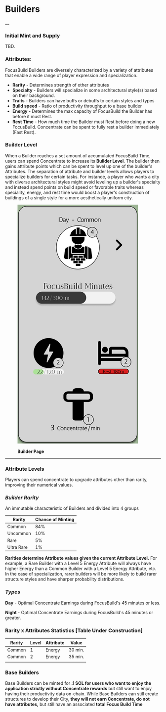 # Builders

__

###

### Initial Mint and Supply

TBD.



### Attributes:

FocusBuild Builders are diversely characterized by a variety of attributes that enable a wide range of player expression and specialization.

* **Rarity** - Determines strength of other attributes
* **Specialty** - Builders will specialize in some architectural style(s) based on their background. &#x20;
* **Traits** - Builders can have buffs or debuffs to certain styles and types
* **Build speed** - Ratio of productivity throughput to a base builder
* **Energy** - Determines the max capacity of FocusBuild the Builder has before it must Rest.&#x20;
* **Rest Time** - How much time the Builder must Rest before doing a new FocusBuild. Concentrate can be spent to fully rest a builder immediately (Fast Rest).&#x20;

### Builder Level

When a Builder reaches a set amount of accumulated FocusBuild Time, users can spend Concentrate to increase its **Builder Level**. The builder then gains attribute points which can be spent to level up one of the builder's Attributes.  The separation of attribute and builder levels allows players to specialize builders for certain tasks.  For instance, a player who wants a city with diverse architectural styles might avoid leveling up a builder's specialty and instead spend points on build speed or favorable traits whereas speciality, energy, and rest time would boost a player's construction of buildings of a single style for a more aesthetically uniform city.





<figure><img src="../.gitbook/assets/Screen Shot 2022-10-28 at 3.13.48 PM.png" alt=""><figcaption><p><strong>Builder Page</strong></p></figcaption></figure>

****

###

### Attribute Levels

Players can spend concentrate to upgrade attributes other than rarity, improving their numerical values.

### _Builder Rarity_

An immutable characteristic of Builders and divided into 4 groups&#x20;

| Rarity     | Chance of Minting |
| ---------- | ----------------- |
| Common     | 84%               |
| Uncommon   | 10%               |
| Rare       | 5%                |
| Ultra Rare | 1%                |

**Rarities determine Attribute values given the current Attribute Level.** For example, a Rare Builder with a Level 5 Energy Attribute will always have higher Energy than a Common Builder with a Level 5 Energy Attribute, etc.  In the case of specialization, rarer builders will be more likely to build rarer structure styles and have sharper probability distributions.



### _Types_

**Day** - Optimal Concentrate Earnings during FocusBuild's 45 minutes or less.

**Night** - Optimal Concentrate Earnings during FocusBuild's 45 minutes or greater.

### **Rarity x Attributes Statistics \[Table Under Construction]** &#x20;



| Rarity | Level | Attribute | Value    |
| ------ | ----- | --------- | -------- |
| Common | 1     | Energy    | 30 min.  |
| Common | 2     | Energy    | 35 min.  |
|        |       |           |          |

### Base Builders&#x20;

Base Builders can be minted for **.1 SOL for users who want to enjoy the application strictly without Concentrate rewards** but still want to enjoy having their productivity data on-chain. While Base Builders can still create structures to develop their City, **they will not earn Concentrate,  do not have attributes,** but still have an associated **total Focus Build Time**
